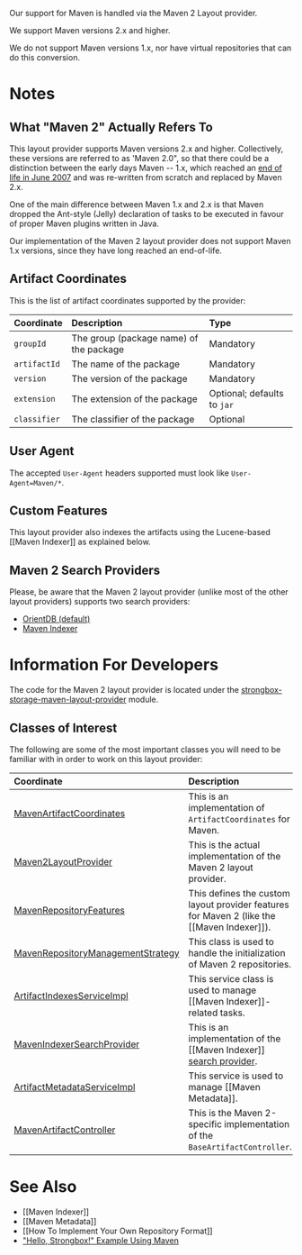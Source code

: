 Our support for Maven is handled via the Maven 2 Layout provider.

We support Maven versions 2.x and higher.

We do not support Maven versions 1.x, nor have virtual repositories that can do this conversion.

# Notes

## What "Maven 2" Actually Refers To

This layout provider supports Maven versions 2.x and higher. Collectively, these versions are referred to as 'Maven 2.0", so that there could be a distinction between the early days Maven -- 1.x, which reached an [end of life in June 2007](https://maven.apache.org/maven-1.x-eol.html) and was re-written from scratch and replaced by Maven 2.x.

One of the main difference between Maven 1.x and 2.x is that Maven dropped the Ant-style (Jelly) declaration of tasks to be executed in favour of proper Maven plugins written in Java.

Our implementation of the Maven 2 layout provider does not support Maven 1.x versions, since they have long reached an end-of-life.

## Artifact Coordinates

This is the list of artifact coordinates supported by the provider:

| Coordinate   | Description | Type |
|:-------------|:------------|:-----|
| `groupId`    | The group (package name) of the package | Mandatory |
| `artifactId` | The name of the package | Mandatory |
| `version`    | The version of the package | Mandatory |
| `extension`  | The extension of the package | Optional; defaults to `jar` |
| `classifier` | The classifier of the package | Optional |

## User Agent

The accepted `User-Agent` headers supported must look like `User-Agent=Maven/*`.

## Custom Features

This layout provider also indexes the artifacts using the Lucene-based [[Maven Indexer]] as explained below.

## Maven 2 Search Providers

Please, be aware that the Maven 2 layout provider (unlike most of the other layout providers) supports two search providers:
* [OrientDB (default)](https://github.com/strongbox/strongbox/wiki/Searching#orientdbsearchprovider)
* [Maven Indexer](https://github.com/strongbox/strongbox/wiki/Searching#mavenindexersearchprovider)

# Information For Developers

The code for the Maven 2 layout provider is located under the [strongbox-storage-maven-layout-provider](https://github.com/strongbox/strongbox/tree/master/strongbox-storage/strongbox-storage-layout-providers/strongbox-storage-maven-layout-provider) module.

## Classes of Interest

The following are some of the most important classes you will need to be familiar with in order to work on this layout provider:

| Coordinate   | Description |
|:-------------|:------------|
| [MavenArtifactCoordinates](https://github.com/strongbox/strongbox/blob/master/strongbox-storage/strongbox-storage-layout-providers/strongbox-storage-maven-layout-provider/src/main/java/org/carlspring/strongbox/artifact/coordinates/MavenArtifactCoordinates.java) | This is an implementation of `ArtifactCoordinates` for Maven. |
| [Maven2LayoutProvider](https://github.com/strongbox/strongbox/blob/master/strongbox-storage/strongbox-storage-layout-providers/strongbox-storage-maven-layout-provider/src/main/java/org/carlspring/strongbox/providers/layout/Maven2LayoutProvider.java) | This is the actual implementation of the Maven 2 layout provider. |
| [MavenRepositoryFeatures](https://github.com/strongbox/strongbox/blob/master/strongbox-storage/strongbox-storage-layout-providers/strongbox-storage-maven-layout-provider/src/main/java/org/carlspring/strongbox/repository/MavenRepositoryFeatures.java) | This defines the custom layout provider features for Maven 2 (like the [[Maven Indexer]]). |
| [MavenRepositoryManagementStrategy](https://github.com/strongbox/strongbox/blob/master/strongbox-storage/strongbox-storage-layout-providers/strongbox-storage-maven-layout-provider/src/main/java/org/carlspring/strongbox/repository/MavenRepositoryManagementStrategy.java) | This class is used to handle the initialization of Maven 2 repositories. |
| [ArtifactIndexesServiceImpl](https://github.com/strongbox/strongbox/blob/master/strongbox-storage/strongbox-storage-layout-providers/strongbox-storage-maven-layout-provider/src/main/java/org/carlspring/strongbox/services/impl/ArtifactIndexesServiceImpl.java) | This service class is used to manage [[Maven Indexer]]-related tasks. |
| [MavenIndexerSearchProvider](https://github.com/strongbox/strongbox/blob/master/strongbox-storage/strongbox-storage-layout-providers/strongbox-storage-maven-layout-provider/src/main/java/org/carlspring/strongbox/providers/search/MavenIndexerSearchProvider.java) | This is an implementation of the [[Maven Indexer]] [search provider](https://github.com/strongbox/strongbox/wiki/Searching#search-providers). |
| [ArtifactMetadataServiceImpl](https://github.com/strongbox/strongbox/blob/master/strongbox-storage/strongbox-storage-layout-providers/strongbox-storage-maven-layout-provider/src/main/java/org/carlspring/strongbox/services/impl/ArtifactMetadataServiceImpl.java) | This service is used to manage [[Maven Metadata]]. |
| [MavenArtifactController](https://github.com/strongbox/strongbox/blob/master/strongbox-web-core/src/main/java/org/carlspring/strongbox/controllers/maven/MavenArtifactController.java) | This is the Maven 2-specific implementation of the `BaseArtifactController`. |

# See Also
* [[Maven Indexer]]
* [[Maven Metadata]]
* [[How To Implement Your Own Repository Format]]
* ["Hello, Strongbox!" Example Using Maven](https://github.com/strongbox/strongbox-examples/tree/master/hello-strongbox-nuget-mono)
